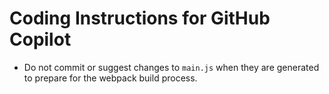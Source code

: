 
# Coding Instructions for GitHub Copilot

- Do not commit or suggest changes to `main.js` when they are generated to prepare for the webpack build process.
